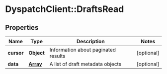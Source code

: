# DyspatchClient::DraftsRead

## Properties
Name | Type | Description | Notes
------------ | ------------- | ------------- | -------------
**cursor** | **Object** | Information about paginated results | [optional] 
**data** | [**Array<DraftMetaRead>**](DraftMetaRead.md) | A list of draft metadata objects | [optional] 



